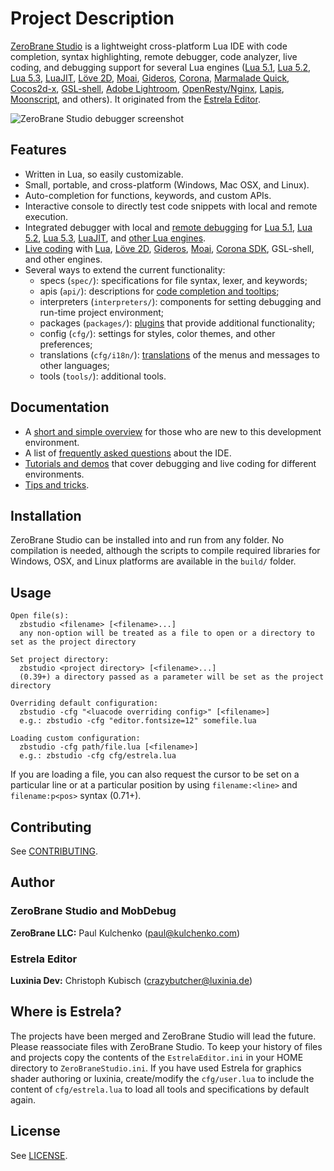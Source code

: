 # Project Description

[ZeroBrane Studio](http://studio.zerobrane.com/) is a lightweight cross-platform Lua IDE with code completion,
syntax highlighting, remote debugger, code analyzer, live coding,
and debugging support for several Lua engines
([Lua 5.1](http://studio.zerobrane.com/doc-lua-debugging),
[Lua 5.2](http://studio.zerobrane.com/doc-lua52-debugging),
[Lua 5.3](http://studio.zerobrane.com/doc-lua53-debugging),
[LuaJIT](http://studio.zerobrane.com/doc-luajit-debugging),
[Löve 2D](http://notebook.kulchenko.com/zerobrane/love2d-debugging),
[Moai](http://notebook.kulchenko.com/zerobrane/moai-debugging-with-zerobrane-studio),
[Gideros](http://notebook.kulchenko.com/zerobrane/gideros-debugging-with-zerobrane-studio-ide),
[Corona](http://notebook.kulchenko.com/zerobrane/debugging-and-live-coding-with-corona-sdk-applications-and-zerobrane-studio),
[Marmalade Quick](http://notebook.kulchenko.com/zerobrane/marmalade-quick-debugging-with-zerobrane-studio),
[Cocos2d-x](http://notebook.kulchenko.com/zerobrane/cocos2d-x-simulator-and-on-device-debugging-with-zerobrane-studio),
[GSL-shell](http://notebook.kulchenko.com/zerobrane/gsl-shell-debugging-with-zerobrane-studio),
[Adobe Lightroom](http://notebook.kulchenko.com/zerobrane/debugging-lightroom-plugins-zerobrane-studio-ide),
[OpenResty/Nginx](http://notebook.kulchenko.com/zerobrane/debugging-openresty-nginx-lua-scripts-with-zerobrane-studio),
[Lapis](http://notebook.kulchenko.com/zerobrane/lapis-debugging-with-zerobrane-studio),
[Moonscript](http://notebook.kulchenko.com/zerobrane/moonscript-debugging-with-zerobrane-studio),
and others). It originated from the [Estrela Editor](http://www.luxinia.de/index.php/Estrela/).

![ZeroBrane Studio debugger screenshot](http://studio.zerobrane.com/images/debugging.png)

## Features

* Written in Lua, so easily customizable.
* Small, portable, and cross-platform (Windows, Mac OSX, and Linux).
* Auto-completion for functions, keywords, and custom APIs.
* Interactive console to directly test code snippets with local and remote execution.
* Integrated debugger with local and [remote debugging](http://studio.zerobrane.com/doc-remote-debugging)
for [Lua 5.1](http://studio.zerobrane.com/doc-lua-debugging),
[Lua 5.2](http://studio.zerobrane.com/doc-lua52-debugging),
[Lua 5.3](http://studio.zerobrane.com/doc-lua53-debugging),
[LuaJIT](http://studio.zerobrane.com/doc-luajit-debugging),
and [other Lua engines](http://studio.zerobrane.com/documentation#debugging).
* [Live coding](http://studio.zerobrane.com/documentation#live_coding)
with [Lua](http://notebook.kulchenko.com/zerobrane/live-coding-in-lua-bret-victor-style),
[Löve 2D](http://notebook.kulchenko.com/zerobrane/live-coding-with-love),
[Gideros](http://notebook.kulchenko.com/zerobrane/gideros-live-coding-with-zerobrane-studio-ide),
[Moai](http://notebook.kulchenko.com/zerobrane/live-coding-with-moai-and-zerobrane-studio),
[Corona SDK](http://notebook.kulchenko.com/zerobrane/debugging-and-live-coding-with-corona-sdk-applications-and-zerobrane-studio),
GSL-shell, and other engines.
* Several ways to extend the current functionality:
  - specs (`spec/`): specifications for file syntax, lexer, and keywords;
  - apis (`api/`): descriptions for [code completion and tooltips](http://studio.zerobrane.com/doc-api-auto-complete);
  - interpreters (`interpreters/`): components for setting debugging and run-time project environment;
  - packages (`packages/`): [plugins](http://studio.zerobrane.com/doc-plugin) that provide additional functionality;
  - config (`cfg/`): settings for styles, color themes, and other preferences;
  - translations (`cfg/i18n/`): [translations](http://studio.zerobrane.com/doc-translation) of the menus and messages to other languages;
  - tools (`tools/`): additional tools.

## Documentation

* A [short and simple overview](http://studio.zerobrane.com/doc-getting-started) for those who are new to this development environment.
* A list of [frequently asked questions](http://studio.zerobrane.com/doc-faq) about the IDE.
* [Tutorials and demos](http://studio.zerobrane.com/tutorials) that cover debugging and live coding for different environments.
* [Tips and tricks](http://studio.zerobrane.com/doc-tips-and-tricks).

## Installation

ZeroBrane Studio can be installed into and run from any folder.
No compilation is needed, although the scripts to compile required libraries for Windows, OSX, and Linux platforms are available in the `build/` folder.

## Usage

```
Open file(s):
  zbstudio <filename> [<filename>...]
  any non-option will be treated as a file to open or a directory to set as the project directory

Set project directory:
  zbstudio <project directory> [<filename>...]
  (0.39+) a directory passed as a parameter will be set as the project directory

Overriding default configuration:
  zbstudio -cfg "<luacode overriding config>" [<filename>]
  e.g.: zbstudio -cfg "editor.fontsize=12" somefile.lua

Loading custom configuration:
  zbstudio -cfg path/file.lua [<filename>]
  e.g.: zbstudio -cfg cfg/estrela.lua
```

If you are loading a file, you can also request the cursor to be set on a particular line or at a particular position by using `filename:<line>` and `filename:p<pos>` syntax (0.71+).

## Contributing

See [CONTRIBUTING](CONTRIBUTING.md).

## Author

### ZeroBrane Studio and MobDebug

  **ZeroBrane LLC:** Paul Kulchenko (paul@kulchenko.com)

### Estrela Editor

  **Luxinia Dev:** Christoph Kubisch (crazybutcher@luxinia.de)

## Where is Estrela?

The projects have been merged and ZeroBrane Studio will lead the future.
Please reassociate files with ZeroBrane Studio. To keep your history of files
and projects copy the contents of the `EstrelaEditor.ini` in your HOME
directory to `ZeroBraneStudio.ini`. If you have used Estrela for graphics
shader authoring or luxinia, create/modify the `cfg/user.lua` to include the
content of `cfg/estrela.lua` to load all tools and specifications by default
again.
  
## License

See [LICENSE](LICENSE).
